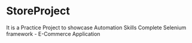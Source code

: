 # StoreProject
It is a Practice Project to showcase Automation Skills
Complete Selenium framework  - E-Commerce Application
